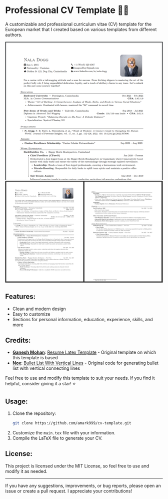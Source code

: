 # Professional CV Template 🤵🏻

A customizable and professional curriculum vitae (CV) template for the European market that I created based on various templates from different authors.

![CV Template Preview](cv_preview.png)
![CV Template Preview Full](cv_preview_full.png)

## Features:

- Clean and modern design
- Easy to customize
- Sections for personal information, education, experience, skills, and more

## Credits:

- **[Ganesh Mohan](https://github.com/ganesh2shiv)**: [Resume Latex Template](https://github.com/ganesh2shiv/resume-latex-template) - Original template on which this template is based
- **[Nox](https://tex.stackexchange.com/users/97512/nox)**: [Bullet List With Vertical Lines](https://tex.stackexchange.com/a/454759) - Original code for generating bullet list with vertical connecting lines

Feel free to use and modify this template to suit your needs. If you find it helpful, consider giving it a star! ⭐

## Usage:

1. Clone the repository:
   ```bash
   git clone https://github.com/amark999/cv-template.git
   ```
2. Customize the `main.tex` file with your information.
3. Compile the LaTeX file to generate your CV.

## License:

This project is licensed under the MIT License, so feel free to use and modify it as needed.

---

If you have any suggestions, improvements, or bug reports, please open an issue or create a pull request. I appreciate your contributions!
